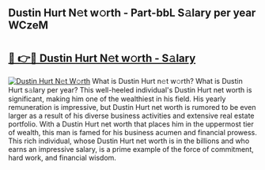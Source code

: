 ## Dustin Hurt N𝚎t w𝚘rth - Part-bbL S𝚊lary per year WCzeM

# <h2><a href="http://gc0a9q.nevu.top/?p=Dustin+Hurt">🔗 👉🔴 Dustin Hurt N𝚎t w𝚘rth - S𝚊lary</a></h2>

[![Dustin Hurt N𝚎t W𝚘rth](https://i.imgur.com/Oavwk0R.jpeg)](http://gc0a9q.nevu.top/?p=Dustin+Hurt)
What is Dustin Hurt n𝚎t w𝚘rth? What is Dustin Hurt s𝚊lary per year?
This well-heeled individual's Dustin Hurt net worth is significant, making him one of the wealthiest in his field. His yearly remuneration is impressive, but Dustin Hurt net worth is rumored to be even larger as a result of his diverse business activities and extensive real estate portfolio. With a Dustin Hurt net worth that places him in the uppermost tier of wealth, this man is famed for his business acumen and financial prowess. This rich individual, whose Dustin Hurt net worth is in the billions and who earns an impressive salary, is a prime example of the force of commitment, hard work, and financial wisdom.
